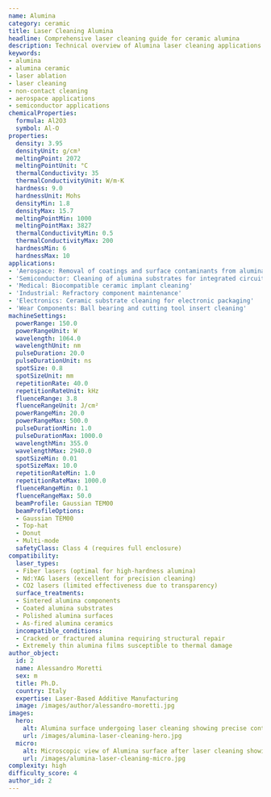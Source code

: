 ```yaml
---
name: Alumina
category: ceramic
title: Laser Cleaning Alumina
headline: Comprehensive laser cleaning guide for ceramic alumina
description: Technical overview of Alumina laser cleaning applications and parameters
keywords:
- alumina
- alumina ceramic
- laser ablation
- laser cleaning
- non-contact cleaning
- aerospace applications
- semiconductor applications
chemicalProperties:
  formula: Al2O3
  symbol: Al-O
properties:
  density: 3.95
  densityUnit: g/cm³
  meltingPoint: 2072
  meltingPointUnit: °C
  thermalConductivity: 35
  thermalConductivityUnit: W/m·K
  hardness: 9.0
  hardnessUnit: Mohs
  densityMin: 1.8
  densityMax: 15.7
  meltingPointMin: 1000
  meltingPointMax: 3827
  thermalConductivityMin: 0.5
  thermalConductivityMax: 200
  hardnessMin: 6
  hardnessMax: 10
applications:
- 'Aerospace: Removal of coatings and surface contaminants from alumina components'
- 'Semiconductor: Cleaning of alumina substrates for integrated circuits'
- 'Medical: Biocompatible ceramic implant cleaning'
- 'Industrial: Refractory component maintenance'
- 'Electronics: Ceramic substrate cleaning for electronic packaging'
- 'Wear Components: Ball bearing and cutting tool insert cleaning'
machineSettings:
  powerRange: 150.0
  powerRangeUnit: W
  wavelength: 1064.0
  wavelengthUnit: nm
  pulseDuration: 20.0
  pulseDurationUnit: ns
  spotSize: 0.8
  spotSizeUnit: mm
  repetitionRate: 40.0
  repetitionRateUnit: kHz
  fluenceRange: 3.8
  fluenceRangeUnit: J/cm²
  powerRangeMin: 20.0
  powerRangeMax: 500.0
  pulseDurationMin: 1.0
  pulseDurationMax: 1000.0
  wavelengthMin: 355.0
  wavelengthMax: 2940.0
  spotSizeMin: 0.01
  spotSizeMax: 10.0
  repetitionRateMin: 1.0
  repetitionRateMax: 1000.0
  fluenceRangeMin: 0.1
  fluenceRangeMax: 50.0
  beamProfile: Gaussian TEM00
  beamProfileOptions:
  - Gaussian TEM00
  - Top-hat
  - Donut
  - Multi-mode
  safetyClass: Class 4 (requires full enclosure)
compatibility:
  laser_types:
  - Fiber lasers (optimal for high-hardness alumina)
  - Nd:YAG lasers (excellent for precision cleaning)
  - CO2 lasers (limited effectiveness due to transparency)
  surface_treatments:
  - Sintered alumina components
  - Coated alumina substrates
  - Polished alumina surfaces
  - As-fired alumina ceramics
  incompatible_conditions:
  - Cracked or fractured alumina requiring structural repair
  - Extremely thin alumina films susceptible to thermal damage
author_object:
  id: 2
  name: Alessandro Moretti
  sex: m
  title: Ph.D.
  country: Italy
  expertise: Laser-Based Additive Manufacturing
  image: /images/author/alessandro-moretti.jpg
images:
  hero:
    alt: Alumina surface undergoing laser cleaning showing precise contamination removal
    url: /images/alumina-laser-cleaning-hero.jpg
  micro:
    alt: Microscopic view of Alumina surface after laser cleaning showing detailed surface structure
    url: /images/alumina-laser-cleaning-micro.jpg
complexity: high
difficulty_score: 4
author_id: 2
---
```

